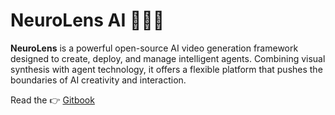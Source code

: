 # NeuroLens AI :rocket::rocket::rocket:
**NeuroLens** is a powerful open-source AI video generation framework designed to create, deploy, and manage intelligent agents. Combining visual synthesis with agent technology, it offers a flexible platform that pushes the boundaries of AI creativity and interaction. 

Read the :point_right: [Gitbook](https://neurolens.gitbook.io/neurolens/)
